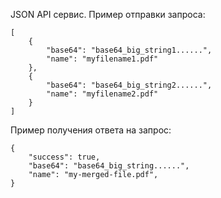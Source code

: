 JSON API сервис.
Пример отправки запроса:
```
[
    {
        "base64": "base64_big_string1......",
        "name": "myfilename1.pdf"
    },
    {
        "base64": "base64_big_string2......",
        "name": "myfilename2.pdf"
    }
]
```


Пример получения ответа на запрос:
```
{
    "success": true,
    "base64": "base64_big_string......",
    "name": "my-merged-file.pdf",
}
```

